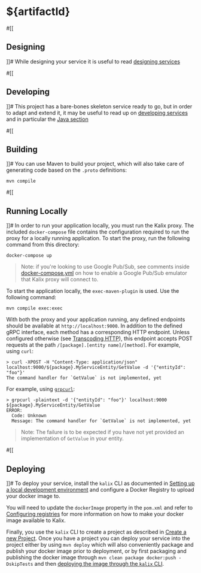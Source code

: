 # ${artifactId}

#[[
## Designing
]]#
While designing your service it is useful to read [designing services](https://docs.kalix.io/services/development-process.html)

#[[
## Developing
]]#
This project has a bare-bones skeleton service ready to go, but in order to adapt and
extend it, it may be useful to read up on [developing services](https://docs.kalix.io/services/)
and in particular the [Java section](https://docs.kalix.io/java/index.html)

#[[
## Building
]]#
You can use Maven to build your project, which will also take care of
generating code based on the `.proto` definitions:

```shell
mvn compile
```

#[[
## Running Locally
]]#
In order to run your application locally, you must run the Kalix proxy. The included `docker-compose` file contains the configuration required to run the proxy for a locally running application.
To start the proxy, run the following command from this directory:

```shell
docker-compose up
```

> Note: if you're looking to use Google Pub/Sub, see comments inside [docker-compose.yml](./docker-compose.yml) 
> on how to enable a Google Pub/Sub emulator that Kalix proxy will connect to.

To start the application locally, the `exec-maven-plugin` is used. Use the following command:

```shell
mvn compile exec:exec
```

With both the proxy and your application running, any defined endpoints should be available at `http://localhost:9000`. In addition to the defined gRPC interface, each method has a corresponding HTTP endpoint. Unless configured otherwise (see [Transcoding HTTP](https://docs.kalix.io/java/writing-grpc-descriptors-protobuf.html#_transcoding_http)), this endpoint accepts POST requests at the path `/[package].[entity name]/[method]`. For example, using `curl`:

```shell
> curl -XPOST -H "Content-Type: application/json" localhost:9000/${package}.MyServiceEntity/GetValue -d '{"entityId": "foo"}'
The command handler for `GetValue` is not implemented, yet
```

For example, using [`grpcurl`](https://github.com/fullstorydev/grpcurl):

```shell
> grpcurl -plaintext -d '{"entityId": "foo"}' localhost:9000 ${package}.MyServiceEntity/GetValue
ERROR:
  Code: Unknown
  Message: The command handler for `GetValue` is not implemented, yet
```

> Note: The failure is to be expected if you have not yet provided an implementation of `GetValue` in
> your entity.

#[[
## Deploying
]]#
To deploy your service, install the `kalix` CLI as documented in
[Setting up a local development environment](https://docs.kalix.io/setting-up/)
and configure a Docker Registry to upload your docker image to.

You will need to update the `dockerImage` property in the `pom.xml` and refer to
[Configuring registries](https://docs.kalix.io/projects/container-registries.html)
for more information on how to make your docker image available to Kalix.

Finally, you use the `kalix` CLI to create a project as described in [Create a new Project](https://docs.kalix.io/projects/create-project.html). Once you have a project you can deploy your service into the project either
by using `mvn deploy` which will also conveniently package and publish your docker image prior to deployment,
or by first packaging and publishing the docker image through `mvn clean package docker:push -DskipTests` and
then [deploying the image through the `kalix` CLI](https://docs.kalix.io/services/deploy-service.html#_deploy).


